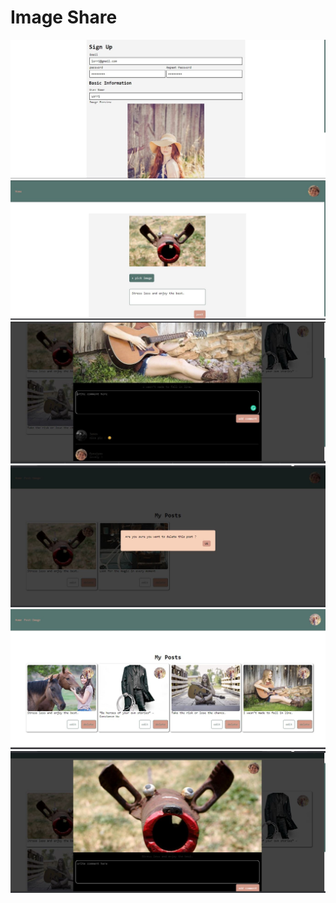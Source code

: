 # Image Share
<img src="./screenshots/register.JPG" width="600px"/><img src="./screenshots/post.jpg" width="600px"/><img src="./screenshots/comments.jpg" width="600px"/>
<img src="./screenshots/delete_post.jpg" width="600px"/> <img src="./screenshots/my posts.jpg" width="600px"/><img src="./screenshots/post_detail.jpg" width="600px"/>
